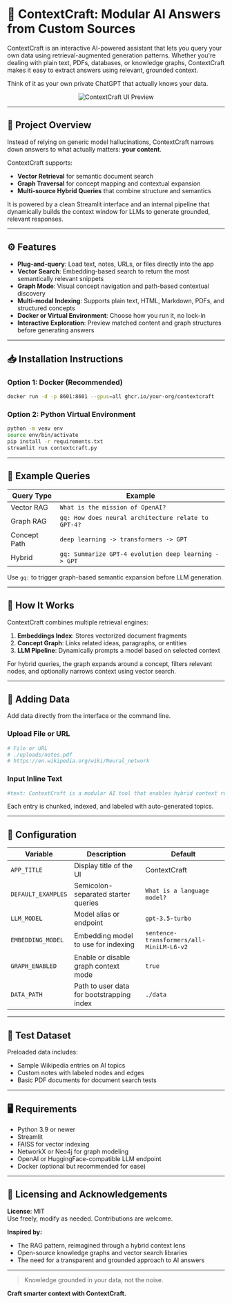 
# 🧭 ContextCraft: Modular AI Answers from Custom Sources

ContextCraft is an interactive AI-powered assistant that lets you query your own data using retrieval-augmented generation patterns. Whether you're dealing with plain text, PDFs, databases, or knowledge graphs, ContextCraft makes it easy to extract answers using relevant, grounded context.

Think of it as your own private ChatGPT that actually knows your data.

<p align="center">
  <img src="images/contextcraft-ui.png" alt="ContextCraft UI Preview"/>
</p>

---

## 🧩 Project Overview

Instead of relying on generic model hallucinations, ContextCraft narrows down answers to what actually matters: **your content**.

ContextCraft supports:
- **Vector Retrieval** for semantic document search
- **Graph Traversal** for concept mapping and contextual expansion
- **Multi-source Hybrid Queries** that combine structure and semantics

It is powered by a clean Streamlit interface and an internal pipeline that dynamically builds the context window for LLMs to generate grounded, relevant responses.

---

## ⚙️ Features

- **Plug-and-query**: Load text, notes, URLs, or files directly into the app
- **Vector Search**: Embedding-based search to return the most semantically relevant snippets
- **Graph Mode**: Visual concept navigation and path-based contextual discovery
- **Multi-modal Indexing**: Supports plain text, HTML, Markdown, PDFs, and structured concepts
- **Docker or Virtual Environment**: Choose how you run it, no lock-in
- **Interactive Exploration**: Preview matched content and graph structures before generating answers

---

## 📥 Installation Instructions

### Option 1: Docker (Recommended)

```bash
docker run -d -p 8601:8601 --gpus=all ghcr.io/your-org/contextcraft
```

### Option 2: Python Virtual Environment

```bash
python -m venv env
source env/bin/activate
pip install -r requirements.txt
streamlit run contextcraft.py
```

---

## 🔑 Example Queries

| Query Type                  | Example                                             |
|----------------------------|-----------------------------------------------------|
| Vector RAG                 | `What is the mission of OpenAI?`                   |
| Graph RAG                  | `gq: How does neural architecture relate to GPT-4?` |
| Concept Path               | `deep learning -> transformers -> GPT`             |
| Hybrid                     | `gq: Summarize GPT-4 evolution deep learning -> GPT`|

Use `gq:` to trigger graph-based semantic expansion before LLM generation.

---

## 🧠 How It Works

ContextCraft combines multiple retrieval engines:
1. **Embeddings Index**: Stores vectorized document fragments
2. **Concept Graph**: Links related ideas, paragraphs, or entities
3. **LLM Pipeline**: Dynamically prompts a model based on selected context

For hybrid queries, the graph expands around a concept, filters relevant nodes, and optionally narrows context using vector search.

---

## 📁 Adding Data

Add data directly from the interface or the command line.

### Upload File or URL

```bash
# File or URL
# ./uploads/notes.pdf
# https://en.wikipedia.org/wiki/Neural_network
```

### Input Inline Text

```bash
#text: ContextCraft is a modular AI tool that enables hybrid context retrieval
```

Each entry is chunked, indexed, and labeled with auto-generated topics.

---

## 🔧 Configuration

| Variable         | Description                                  | Default                         |
|------------------|----------------------------------------------|---------------------------------|
| `APP_TITLE`       | Display title of the UI                      | ContextCraft                    |
| `DEFAULT_EXAMPLES`| Semicolon-separated starter queries          | `What is a language model?`     |
| `LLM_MODEL`       | Model alias or endpoint                      | `gpt-3.5-turbo`                 |
| `EMBEDDING_MODEL` | Embedding model to use for indexing          | `sentence-transformers/all-MiniLM-L6-v2` |
| `GRAPH_ENABLED`   | Enable or disable graph context mode         | `true`                          |
| `DATA_PATH`       | Path to user data for bootstrapping index    | `./data`                        |

---

## 🧪 Test Dataset

Preloaded data includes:
- Sample Wikipedia entries on AI topics
- Custom notes with labeled nodes and edges
- Basic PDF documents for document search tests

---

## 🖥 Requirements

- Python 3.9 or newer
- Streamlit
- FAISS for vector indexing
- NetworkX or Neo4j for graph modeling
- OpenAI or HuggingFace-compatible LLM endpoint
- Docker (optional but recommended for ease)

---

## 🧾 Licensing and Acknowledgements

**License**: MIT  
Use freely, modify as needed. Contributions are welcome.

**Inspired by:**
- The RAG pattern, reimagined through a hybrid context lens
- Open-source knowledge graphs and vector search libraries
- The need for a transparent and grounded approach to AI answers

---

> Knowledge grounded in your data, not the noise.

**Craft smarter context with ContextCraft.**
